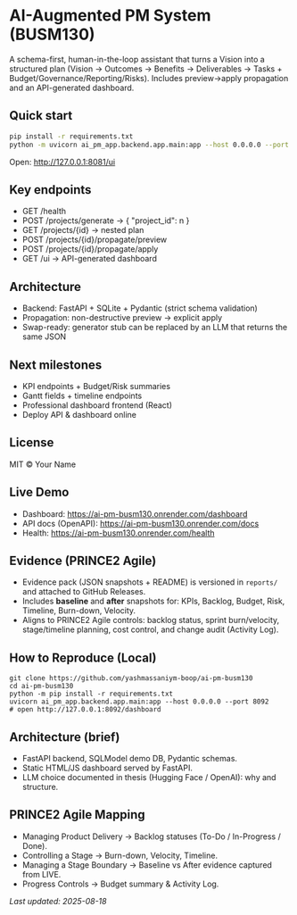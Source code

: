 # AI-Augmented PM System (BUSM130)

A schema-first, human-in-the-loop assistant that turns a Vision into a structured plan
(Vision → Outcomes → Benefits → Deliverables → Tasks + Budget/Governance/Reporting/Risks).
Includes preview→apply propagation and an API-generated dashboard.

## Quick start
```bash
pip install -r requirements.txt
python -m uvicorn ai_pm_app.backend.app.main:app --host 0.0.0.0 --port 8081
```
Open: http://127.0.0.1:8081/ui

## Key endpoints
- GET /health
- POST /projects/generate → { "project_id": n }
- GET /projects/{id} → nested plan
- POST /projects/{id}/propagate/preview
- POST /projects/{id}/propagate/apply
- GET /ui → API-generated dashboard

## Architecture
- Backend: FastAPI + SQLite + Pydantic (strict schema validation)
- Propagation: non-destructive preview → explicit apply
- Swap-ready: generator stub can be replaced by an LLM that returns the same JSON

## Next milestones
- KPI endpoints + Budget/Risk summaries
- Gantt fields + timeline endpoints
- Professional dashboard frontend (React)
- Deploy API & dashboard online

## License
MIT © Your Name

## Live Demo
- Dashboard: https://ai-pm-busm130.onrender.com/dashboard  
- API docs (OpenAPI): https://ai-pm-busm130.onrender.com/docs  
- Health: https://ai-pm-busm130.onrender.com/health

## Evidence (PRINCE2 Agile)
- Evidence pack (JSON snapshots + README) is versioned in `reports/` and attached to GitHub Releases.
- Includes **baseline** and **after** snapshots for: KPIs, Backlog, Budget, Risk, Timeline, Burn-down, Velocity.
- Aligns to PRINCE2 Agile controls: backlog status, sprint burn/velocity, stage/timeline planning, cost control, and change audit (Activity Log).

## How to Reproduce (Local)
    git clone https://github.com/yashmassaniym-boop/ai-pm-busm130
    cd ai-pm-busm130
    python -m pip install -r requirements.txt
    uvicorn ai_pm_app.backend.app.main:app --host 0.0.0.0 --port 8092
    # open http://127.0.0.1:8092/dashboard

## Architecture (brief)
- FastAPI backend, SQLModel demo DB, Pydantic schemas.
- Static HTML/JS dashboard served by FastAPI.
- LLM choice documented in thesis (Hugging Face / OpenAI): why and structure.

## PRINCE2 Agile Mapping
- Managing Product Delivery → Backlog statuses (To-Do / In-Progress / Done).
- Controlling a Stage → Burn-down, Velocity, Timeline.
- Managing a Stage Boundary → Baseline vs After evidence captured from LIVE.
- Progress Controls → Budget summary & Activity Log.

_Last updated: 2025-08-18_
